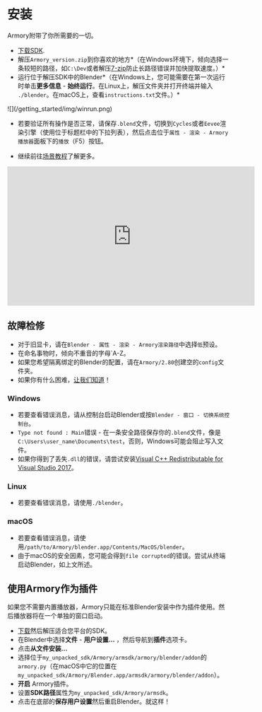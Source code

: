 # 安装

Armory附带了你所需要的一切。

- [下载SDK](http://armory3d.org/download.html).
- 解压`Armory_version.zip`到你喜欢的地方*（在Windows环境下，倾向选择一条较短的路径，如`C:\Dev`或者解压[7-zip](http://www.7-zip.org)防止长路径错误并加快提取速度。）*
- 运行位于解压SDK中的Blender*（在Windows上，您可能需要在第一次运行时单击**更多信息** - **始终运行**。在Linux上，解压文件夹并打开终端并输入 `./blender`。在macOS上，查看`instructions.txt`文件。）*

<div style="width:50%">![](/getting_started/img/winrun.png)</div>

- 若要验证所有操作是否正常，请保存`.blend`文件，切换到`Cycles`或者`Eevee`渲染引擎（使用位于标题栏中的下拉列表），然后点击位于`属性 - 渲染 - Armory播放器`面板下的`播放`（F5）按钮。 

- 继续前往[场景教程](/getting_started/playground.md)了解更多。

<iframe width="560" height="315" src="https://www.youtube.com/embed/4FPKCUYjpP0?rel=0" frameborder="0" allow="autoplay; encrypted-media" allowfullscreen></iframe>

## 故障检修

- 对于旧显卡，请在`Blender - 属性 - 渲染 - Armory渲染路径`中选择`低`预设。
- 在命名事物时，倾向不重音的字母`A-Z。
- 如果您希望隔离绑定的Blender的配置，请在`Armory/2.80`创建空的`config`文件夹。
- 如果你有什么困难，[让我们知道](http://armory3d.org/community.html)！

### Windows

- 若要查看错误消息，请从控制台启动Blender或按`Blender - 窗口 - 切换系统控制台`。
- `Type not found : Main`错误 - 在一条安全路径保存你的`.blend`文件，像是`C:\Users\user_name\Documents\test`，否则，Windows可能会阻止写入文件。
- 如果你得到了丢失`.dll`的错误，请尝试安装[Visual C++ Redistributable for Visual Studio 2017](https://go.microsoft.com/fwlink/?LinkId=746572)。

### Linux

- 若要查看错误消息，请使用`./blender`。

### macOS

- 若要查看错误消息，请使用`/path/to/Armory/blender.app/Contents/MacOS/blender`。
- 由于macOS的安全因素，您可能会得到`file corrupted`的错误。尝试从终端启动Blender，如上文所述。


## 使用Armory作为插件

如果您不需要内置播放器，Armory只能在标准Blender安装中作为插件使用。然后播放器将在一个单独的窗口启动。
- [下载](http://armory3d.org/download.html)然后解压适合您平台的SDK。
- 在Blender中选择**文件** - **用户设置...** ，然后导航到**插件**选项卡。
- 点击**从文件安装...**
- 选择位于`my_unpacked_sdk/Armory/armsdk/armory/blender/addon`的`armory.py`（在macOS中它的位置在`my_unpacked_sdk/Armory/Blender.app/armsdk/armory/blender/addon`）。
- **开启** Armory插件。
- 设置**SDK路径**属性为`my_unpacked_sdk/Armory/armsdk`。
- 点击在底部的**保存用户设置**然后重启Blender。就这样！
